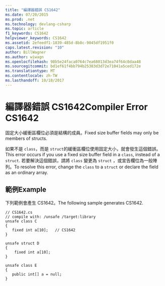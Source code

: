```yaml
---
title: "編譯器錯誤 CS1642"
ms.date: 07/20/2015
ms.prod: .net
ms.technology: devlang-csharp
ms.topic: article
f1_keywords: CS1642
helpviewer_keywords: CS1642
ms.assetid: 2efeedf1-1839-485d-8b8c-9045df1951f0
caps.latest.revision: "10"
author: BillWagner
ms.author: wiwagn
ms.openlocfilehash: 98b5e24faca0764c7ea68013d3ea74f64c0daa48
ms.sourcegitcommit: bd1ef61f4bb794b25383d3d72e71041a5ced172e
ms.translationtype: MT
ms.contentlocale: zh-TW
ms.lasthandoff: 10/18/2017
---
```

# <a name="compiler-error-cs1642"></a><span data-ttu-id="6f234-102">編譯器錯誤 CS1642</span><span class="sxs-lookup"><span data-stu-id="6f234-102">Compiler Error CS1642</span></span>
<span data-ttu-id="6f234-103">固定大小緩衝區欄位必須是結構的成員。</span><span class="sxs-lookup"><span data-stu-id="6f234-103">Fixed size buffer fields may only be members of structs.</span></span>  
  
 <span data-ttu-id="6f234-104">如果不是 `class`，而是 `struct`的緩衝區欄位使用固定大小，就會發生這個錯誤。</span><span class="sxs-lookup"><span data-stu-id="6f234-104">This error occurs if you use a fixed size buffer field in a `class`, instead of a `struct`.</span></span> <span data-ttu-id="6f234-105">若要解決這個錯誤，請將 `class` 變更為 `struct` ，或宣告欄位為一般陣列。</span><span class="sxs-lookup"><span data-stu-id="6f234-105">To resolve this error, change the `class` to a `struct` or declare the field as an ordinary array.</span></span>  
  
## <a name="example"></a><span data-ttu-id="6f234-106">範例</span><span class="sxs-lookup"><span data-stu-id="6f234-106">Example</span></span>  
 <span data-ttu-id="6f234-107">下列範例會產生 CS1642。</span><span class="sxs-lookup"><span data-stu-id="6f234-107">The following sample generates CS1642.</span></span>  
  
```  
// CS1642.cs  
// compile with: /unsafe /target:library  
unsafe class C  
{  
   fixed int a[10];   // CS1642  
}  
  
unsafe struct D  
{  
    fixed int a[10];  
}  
  
unsafe class E  
{  
   public int[] a = null;  
}  
```
